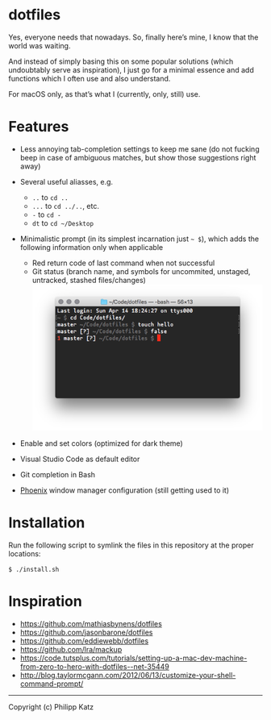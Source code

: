dotfiles
========

Yes, everyone needs that nowadays. So, finally here’s mine, I know that the world was waiting.

And instead of simply basing this on some popular solutions (which undoubtably serve as inspiration), I just go for a minimal essence and add functions which I often use and also understand.

For macOS only, as that’s what I (currently, only, still) use.

# Features

* Less annoying tab-completion settings to keep me sane (do not fucking beep in case of ambiguous matches, but show those suggestions right away)

* Several useful aliasses, e.g.
    * `..` to `cd ..`
    * `...` to `cd ../..`, etc.
    * `-` to `cd -`
    * `dt` to `cd ~/Desktop`

* Minimalistic prompt (in its simplest incarnation just `~ $`), which adds the following information only when applicable
    * Red return code of last command when not successful
    * Git status (branch name, and symbols for uncommited, unstaged, untracked, stashed files/changes)
    ![Screenshot](assets/prompt.png)

* Enable and set colors (optimized for dark theme)

* Visual Studio Code as default editor

* Git completion in Bash

* [Phoenix](https://github.com/kasper/phoenix) window manager configuration (still getting used to it)

# Installation

Run the following script to symlink the files in this repository at the proper locations:

```
$ ./install.sh
```


# Inspiration

* https://github.com/mathiasbynens/dotfiles
* https://github.com/jasonbarone/dotfiles
* https://github.com/eddiewebb/dotfiles
* https://github.com/lra/mackup
* https://code.tutsplus.com/tutorials/setting-up-a-mac-dev-machine-from-zero-to-hero-with-dotfiles--net-35449
* http://blog.taylormcgann.com/2012/06/13/customize-your-shell-command-prompt/

- - -

Copyright (c) Philipp Katz
